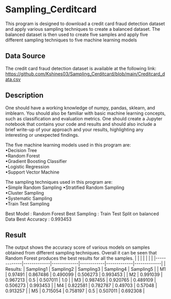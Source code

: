 # Sampling_Cerditcard

This program is designed to download a credit card fraud detection dataset and apply various sampling techniques to create a balanced dataset. The balanced dataset is then used to create five samples and apply five different sampling techniques to five machine learning models

## Data Source

The credit card fraud detection dataset is available at the following link:
https://github.com/Kshines03/Sampling_Cerditcard/blob/main/Creditcard_data.csv

## Description

One should have a working knowledge of numpy, pandas, sklearn, and imblearn. You should also be familiar with basic machine learning concepts, such as classification and evaluation metrics.
One should create a Jupyter notebook that contains your code and results and should also include a brief write-up of your approach and your results, highlighting any interesting or unexpected findings.

The five machine learning models used in this program are:  
•Decision Tree  
•Random Forest  
•Gradient Boosting Classifier   
•Logistic Regression  
•Support Vector Machine 

The sampling techniques used in this program are:  
•Simple Random Sampling 
•Stratified Random Sampling   
•Cluster Sampling   
•Systematic Sampling     
•Train Test Sampling   

Best Model : Random Forest
Best Sampling : Train Test Split on balanced Data
Best Accuracy : 0.993453

## Result
The output shows the accuracy score of various models on samples obtained from different sampling techniques. Overall it can be seen that Random Forest produces the best results for all the samples.
|             |             |             |            |             |             |
|-------------|-------------|-------------|------------|-------------|-------------|
| Results:    | Sampling1   | Sampling2   | Sampling3  | Sampling4   | Sampling5   |
| M1          | 0.97491     | 0.867486    | 0.490099   | 0.506273    | 	0.993453   |
| M2          | 0.991039    | 0.967213	  | 0.5        | 0.507011    | 1.0         |
| M3          | 0.987455    | 0.920765    | 0.489109   | 0.506273    | 0.993453    |
| M4          | 0.822581    | 0.782787	  | 0.49703    | 0.57048     | 0.913257    |
| M5          | 0.715054    | 0.758197    | 0.5        | 0.507011    | 0.692308    | 

